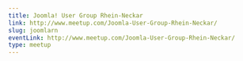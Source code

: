 ```yaml
---
title: Joomla! User Group Rhein-Neckar
link: http://www.meetup.com/Joomla-User-Group-Rhein-Neckar/
slug: joomlarn
eventLink: http://www.meetup.com/Joomla-User-Group-Rhein-Neckar/
type: meetup
---
```

